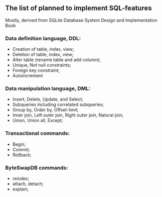## The list of planned to implement SQL-features

Mostly, derived from SQLite Database System Design and Implementation Book

### Data definition language, DDL:
- Creation of table, index, view;
- Deletion of table, index, view;
- Alter table (rename table and add column);
- Unique, Not null constraints;
- Foreign key constraint;
- Autoincrement

### Data manipulation language, DML:
- Insert, Delete, Update, and Select;
- Subqueries including correlated subqueries;
- Group by, Order by, Offset-limit;
- Inner join, Left outer join, Right outer join, Natural join;
- Union, Union all, Except;

### Transactional commands:
- Begin;
- Commit;
- Rollback;

### ByteSwapDB commands:
- reindex;
- attach, detach;
- explain;
